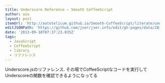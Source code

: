```yaml
---
title: Underscore Reference — Smooth CoffeeScript
author: azu
layout: post
itemUrl: 'http://autotelicum.github.io/Smooth-CoffeeScript/literate/underscore.html'
editJSONPath: 'https://github.com/jser/jser.info/edit/gh-pages/data/2013/09/index.json'
date: '2013-09-18T07:37:23.035Z'
tags:
  - JavaScript
  - CoffeeScript
  - library
  - リファレンス
---
```

Underscore.jsのリファレンス.
その場でCoffeeScriptなコードを実行してUnderscoreの関数を確認できるようになってる
